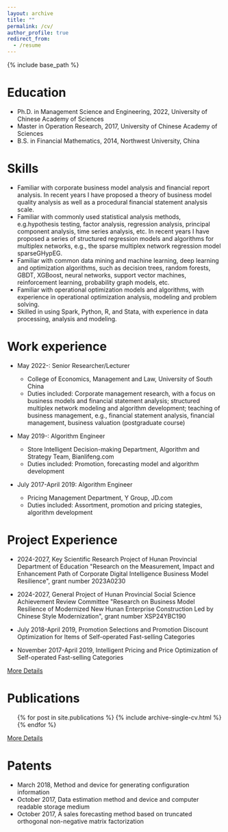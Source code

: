 ```yaml
---
layout: archive
title: ""
permalink: /cv/
author_profile: true
redirect_from:
  - /resume
---
```


{% include base_path %}

Education
======
* Ph.D. in Management Science and Engineering, 2022, University of Chinese Academy of Sciences
* Master in Operation Research, 2017, University of Chinese Academy of Sciences
* B.S. in Financial Mathematics, 2014, Northwest University, China

Skills
======
* Familiar with corporate business model analysis and financial report analysis. In recent years I have proposed a theory of business model quality analysis as well as a procedural financial statement analysis scale.
* Familiar with commonly used statistical analysis methods, e.g.hypothesis testing, factor analysis, regression analysis, principal component analysis, time series analysis, etc. In recent years I have proposed a series of structured regression models and algorithms for multiplex networks, e.g., the sparse multiplex network regression model sparseGHypEG.
* Familiar with common data mining and machine learning, deep learning and optimization algorithms, such as decision trees, random forests, GBDT, XGBoost, neural networks, support vector machines, reinforcement learning, probability graph models, etc.
* Familiar with operational optimization models and algorithms, with experience in operational optimization analysis, modeling and problem solving.
* Skilled in using Spark, Python, R, and Stata, with experience in data processing, analysis and modeling.

Work experience
======
* May 2022-: Senior Researcher/Lecturer
  * College of Economics, Management and Law, University of South China
  * Duties included: Corporate management research, with a focus on business models and financial statement analysis; structured multiplex network modeling and algorithm development; teaching of business management, e.g., financial statement analysis, financial management, business valuation (postgraduate course) 

* May 2019-: Algorithm Engineer
  * Store Intelligent Decision-making Department, Algorithm and Strategy Team, Bianlifeng.com
  * Duties included: Promotion, forecasting model and algorithm development

* July 2017-April 2019: Algorithm Engineer
  * Pricing Management Department, Y Group, JD.com
  * Duties included: Assortment, promotion and pricing stategies, algorithm development

Project Experience
======
* 2024-2027, Key Scientific Research Project of Hunan Provincial Department of Education "Research on the Measurement, Impact and Enhancement Path of Corporate Digital Intelligence Business Model Resilience", grant number 2023A0230

* 2024-2027, General Project of Hunan Provincial Social Science Achievement Review Committee "Research on Business Model Resilience of Modernized New Hunan Enterprise Construction Led by Chinese Style Modernization", grant number XSP24YBC190

* July 2018-April 2019, Promotion Selections and Promotion Discount Optimization for Items of Self-operated Fast-selling Categories

* November 2017-April 2019, Intelligent Pricing and Price Optimization of Self-operated Fast-selling Categories

[More Details](https://xflee.github.io//projects/)

Publications
======
  <ul>{% for post in site.publications %}
    {% include archive-single-cv.html %}
  {% endfor %}</ul>

[More Details](https://xflee.github.io//publications/)

Patents
======
* March 2018, Method and device for generating configuration information
* October 2017, Data estimation method and device and computer readable storage medium
* October 2017, A sales forecasting method based on truncated orthogonal non-negative matrix factorization
